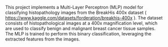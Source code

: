 This project implements a Multi-Layer Perceptron (MLP) model for classifying histopathology images from the BreakHis 400x dataset
( https://www.kaggle.com/datasets/forderation/breakhis-400x ).
The dataset consists of histopathological images at a 400x magnification level, which are used to classify benign and malignant breast cancer tissue samples.
The MLP is trained to perform this binary classification, leveraging the extracted features from the images.
